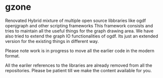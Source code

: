 gzone
=====

Renovated Hybrid mixture of multiple open source libbraries like ogdf openjgraph and other scripting frameworks
This framework consists and tries to maintain all the useful things for the graph drawing area.
We have also tried to extend the graph IO functionalities of ogdf. Its just an extended version for the existing things in different way.


Please note work is in progress to move all the earlier code in the modern format.

All the eariler references to the libraries are already removed from all the repositories. Please be patient till we make the content available for you.